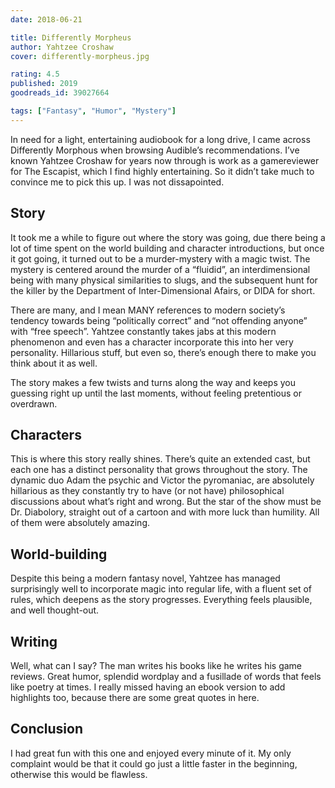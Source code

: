 ```yaml
---
date: 2018-06-21

title: Differently Morpheus
author: Yahtzee Croshaw
cover: differently-morpheus.jpg

rating: 4.5
published: 2019
goodreads_id: 39027664

tags: ["Fantasy", "Humor", "Mystery"]
---
```


In need for a light, entertaining audiobook for a long drive, I came across Differently Morphous when browsing Audible’s recommendations. I’ve known Yahtzee Croshaw for years now through is work as a gamereviewer for The Escapist, which I find highly entertaining. So it didn’t take much to convince me to pick this up. I was not dissapointed.

<!--more-->

## Story

It took me a while to figure out where the story was going, due there being a lot of time spent on the world building and character introductions, but once it got going, it turned out to be a murder-mystery with a magic twist. The mystery is centered around the murder of a “fluidid”, an interdimensional being with many physical similarities to slugs, and the subsequent hunt for the killer by the Department of Inter-Dimensional Afairs, or DIDA for short.

There are many, and I mean MANY references to modern society’s tendency towards being “politically correct” and “not offending anyone” with “free speech”. Yahtzee constantly takes jabs at this modern phenomenon and even has a character incorporate this into her very personality. Hillarious stuff, but even so, there’s enough there to make you think about it as well.

The story makes a few twists and turns along the way and keeps you guessing right up until the last moments, without feeling pretentious or overdrawn.

## Characters

This is where this story really shines. There’s quite an extended cast, but each one has a distinct personality that grows throughout the story. The dynamic duo Adam the psychic and Victor the pyromaniac, are absolutely hillarious as they constantly try to have (or not have) philosophical discussions about what’s right and wrong. But the star of the show must be Dr. Diabolory, straight out of a cartoon and with more luck than humility. All of them were absolutely amazing.

## World-building

Despite this being a modern fantasy novel, Yahtzee has managed surprisingly well to incorporate magic into regular life, with a fluent set of rules, which deepens as the story progresses. Everything feels plausible, and well thought-out.

## Writing

Well, what can I say? The man writes his books like he writes his game reviews. Great humor, splendid wordplay and a fusillade of words that feels like poetry at times. I really missed having an ebook version to add highlights too, because there are some great quotes in here.

## Conclusion

I had great fun with this one and enjoyed every minute of it. My only complaint would be that it could go just a little faster in the beginning, otherwise this would be flawless.

